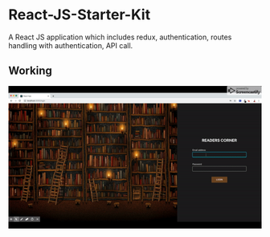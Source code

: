 # React-JS-Starter-Kit
A React JS application which includes redux, authentication, routes handling with authentication, API call.

## Working
![](react-js-web.gif)
